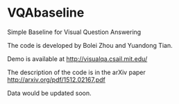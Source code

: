 # VQAbaseline
Simple Baseline for Visual Question Answering

The code is developed by Bolei Zhou and Yuandong Tian.

Demo is available at http://visualqa.csail.mit.edu/

The description of the code is in the arXiv paper http://arxiv.org/pdf/1512.02167.pdf

Data would be updated soon.
